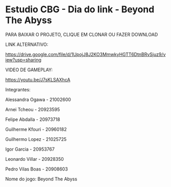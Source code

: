 # Estudio CBG - Dia do link - Beyond The Abyss

PARA BAIXAR O PROJETO, CLIQUE EM CLONAR OU FAZER DOWNLOAD

LINK ALTERNATIVO: 

https://drive.google.com/file/d/1UpojJ8J2KO3MmwkyHGTT6DtnBRvSjuz9/view?usp=sharing

VIDEO DE GAMEPLAY:

https://youtu.be/J7sKLSAXhcA

Integrantes:

Alessandra Ogawa - 21002600

Arnei Tcheou - 20923595

Felipe Abdalla - 20973718

Guilherme Kfouri - 20960182

Guilhermo Lopez - 21025725

Igor Garcia - 20953767

Leonardo Villar - 20928350

Pedro Vilas Boas - 20908603
 
Nome do jogo: Beyond The Abyss
